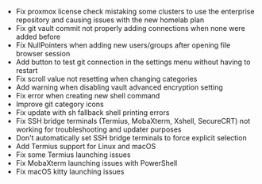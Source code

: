 - Fix proxmox license check mistaking some clusters to use the enterprise repository and causing issues with the new homelab plan
- Fix git vault commit not properly adding connections when none were added before
- Fix NullPointers when adding new users/groups after opening file browser session
- Add button to test git connection in the settings menu without having to restart
- Fix scroll value not resetting when changing categories
- Add warning when disabling vault advanced encryption setting
- Fix error when creating new shell command
- Improve git category icons
- Fix update with sh fallback shell printing errors
- Fix SSH bridge terminals (Termius, MobaXterm, Xshell, SecureCRT) not working for troubleshooting and updater purposes
- Don't automatically set SSH bridge terminals to force explicit selection
- Add Termius support for Linux and macOS
- Fix some Termius launching issues
- Fix MobaXterm launching issues with PowerShell
- Fix macOS kitty launching issues

